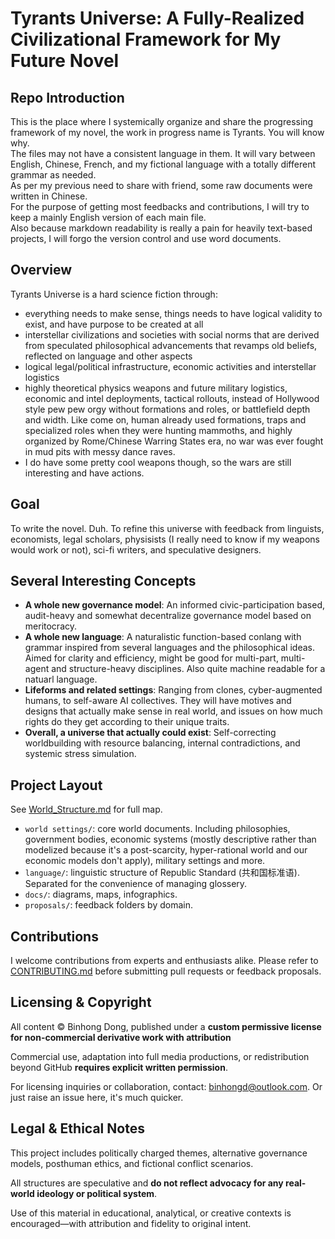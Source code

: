 # Tyrants Universe: A Fully-Realized Civilizational Framework for My Future Novel

## Repo Introduction
This is the place where I systemically organize and share the progressing framework of my novel, the work in progress name is Tyrants. You will know why.  
The files may not have a consistent language in them. It will vary between English, Chinese, French, and my fictional language with a totally different grammar as needed.  
As per my previous need to share with friend, some raw documents were written in Chinese.  
For the purpose of getting most feedbacks and contributions, I will try to keep a mainly English version of each main file.  
Also because markdown readability is really a pain for heavily text-based projects, I will forgo the version control and use word documents.  

## Overview
Tyrants Universe is a hard science fiction through:
- everything needs to make sense, things needs to have logical validity to exist, and have purpose to be created at all
- interstellar civilizations and societies with social norms that are derived from speculated philosophical advancements that revamps old beliefs, reflected on language and other aspects
- logical legal/political infrastructure, economic activities and interstellar logistics
- highly theoretical physics weapons and future military logistics, economic and intel deployments, tactical rollouts, instead of Hollywood style pew pew orgy without formations and roles, or battlefield depth and width. Like come on, human already used formations, traps and specialized roles when they were hunting mammoths, and highly organized by Rome/Chinese Warring States era, no war was ever fought in mud pits with messy dance raves.
- I do have some pretty cool weapons though, so the wars are still interesting and have actions.

## Goal
To write the novel. Duh.
To refine this universe with feedback from linguists, economists, legal scholars, physisists (I really need to know if my weapons would work or not), sci-fi writers, and speculative designers.

## Several Interesting Concepts
- **A whole new governance model**: An informed civic-participation based, audit-heavy and somewhat decentralize governance model based on meritocracy.
- **A whole new language**: A naturalistic function-based conlang with grammar inspired from several languages and the philosophical ideas. Aimed for clarity and efficiency, might be good for multi-part, multi-agent and structure-heavy disciplines. Also quite machine readable for a natuarl language.
- **Lifeforms and related settings**: Ranging from clones, cyber-augmented humans, to self-aware AI collectives. They will have motives and designs that actually make sense in real world, and issues on how much rights do they get according to their unique traits.
- **Overall, a universe that actually could exist**: Self-correcting worldbuilding with resource balancing, internal contradictions, and systemic stress simulation.

## Project Layout
See [World_Structure.md](lore/World_Structure.md) for full map.

- `world settings/`: core world documents. Including philosophies, government bodies, economic systems (mostly descriptive rather than modelized because it's a post-scarcity, hyper-rational world and our economic models don't apply), military settings and more.
- `language/`: linguistic structure of Republic Standard (共和国标准语). Separated for the convenience of managing glossery.
- `docs/`: diagrams, maps, infographics.
- `proposals/`: feedback folders by domain.

## Contributions
I welcome contributions from experts and enthusiasts alike.
Please refer to [CONTRIBUTING.md](CONTRIBUTING.md) before submitting pull requests or feedback proposals.

## Licensing & Copyright

All content © Binhong Dong, published under a **custom permissive license for non-commercial derivative work with attribution**

Commercial use, adaptation into full media productions, or redistribution beyond GitHub **requires explicit written permission**.

For licensing inquiries or collaboration, contact: binhongd@outlook.com. Or just raise an issue here, it's much quicker.

## Legal & Ethical Notes

This project includes politically charged themes, alternative governance models, posthuman ethics, and fictional conflict scenarios.

All structures are speculative and **do not reflect advocacy for any real-world ideology or political system**.

Use of this material in educational, analytical, or creative contexts is encouraged—with attribution and fidelity to original intent.
